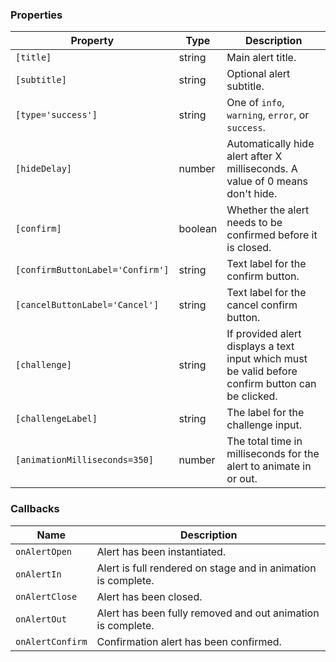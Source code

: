 ### Properties

| Property                         | Type    | Description                                                                                       |
| -------------------------------- | ------- | ------------------------------------------------------------------------------------------------- |
| `[title]`                        | string  | Main alert title.                                                                                 |
| `[subtitle]`                     | string  | Optional alert subtitle.                                                                          |
| `[type='success']`               | string  | One of `info`, `warning`, `error`, or `success`.                                                  |
| `[hideDelay]`                    | number  | Automatically hide alert after X milliseconds. A value of 0 means don't hide.                     |
| `[confirm]`                      | boolean | Whether the alert needs to be confirmed before it is closed.                                      |
| `[confirmButtonLabel='Confirm']` | string  | Text label for the confirm button.                                                                |
| `[cancelButtonLabel='Cancel']`   | string  | Text label for the cancel confirm button.                                                         |
| `[challenge]`                    | string  | If provided alert displays a text input which must be valid before confirm button can be clicked. |
| `[challengeLabel]`               | string  | The label for the challenge input.                                                                |
| `[animationMilliseconds=350]`    | number  | The total time in milliseconds for the alert to animate in or out.                                |

### Callbacks

| Name             | Description                                                   |
| ---------------- | ------------------------------------------------------------- |
| `onAlertOpen`    | Alert has been instantiated.                                  |
| `onAlertIn`      | Alert is full rendered on stage and in animation is complete. |
| `onAlertClose`   | Alert has been closed.                                        |
| `onAlertOut`     | Alert has been fully removed and out animation is complete.   |
| `onAlertConfirm` | Confirmation alert has been confirmed.                        |
